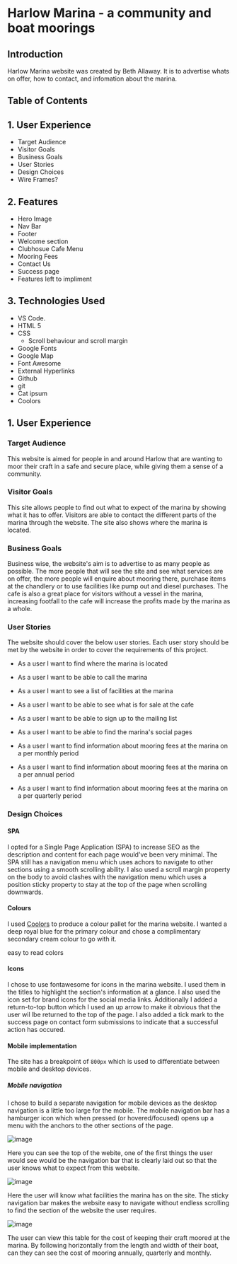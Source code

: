 # Harlow Marina - a community and boat moorings

## Introduction 
Harlow Marina website was created by Beth Allaway. It is to advertise whats on offer, how to contact, and infomation about the marina.

<!-- https://amiresponsive.co.uk/ -->

## Table of Contents

## 1. User Experience
- Target Audience 
- Visitor Goals
- Business Goals
- User Stories
- Design Choices
- Wire Frames?

## 2. Features
- Hero Image
- Nav Bar
- Footer
- Welcome section
- Clubhosue Cafe Menu
- Mooring Fees
- Contact Us
- Success page
- Features left to impliment

## 3. Technologies Used
- VS Code.
- HTML 5
- CSS
    - Scroll behaviour and scroll margin
- Google Fonts
- Google Map
- Font Awesome
- External Hyperlinks
- Github
- git
- Cat ipsum
- Coolors

<!-- and so on... -->

## 1. User Experience 

### Target Audience
This website is aimed for people in and around Harlow that are wanting to moor their craft in a safe and secure place, while giving them a sense of a community.

### Visitor Goals
This site allows people to find out what to expect of the marina by showing what it has to offer.
Visitors are able to contact the different parts of the marina through the website. The site also shows where the marina is located.

### Business Goals
Business wise, the website's aim is to advertise to as many people as possible.
The more people that will see the site and see what services are on offer, the more people will enquire about mooring there, purchase items at the chandlery or to use facilities like pump out and diesel purchases. The cafe is also a great place for visitors without a vessel in the marina, increasing footfall to the cafe will increase the profits made by the marina as a whole.

### User Stories
The website should cover the below user stories. Each user story should be met by the website in order to cover the requirements of this project.

- As a user I want to find where the marina is located

- As a user I want to be able to call the marina 

- As a user I want to see a list of facilities at the marina 

- As a user I want to be able to see what is for sale at the cafe

- As a user I want to be able to sign up to the mailing list

- As a user I want to be able to find the marina's social pages

- As a user I want to find information about mooring fees at the marina on a per monthly period

- As a user I want to find information about mooring fees at the marina on a per annual period

- As a user I want to find information about mooring fees at the marina on a per quarterly period

### Design Choices

#### SPA

I opted for a Single Page Application (SPA) to increase SEO as the description and content for each page would've been very minimal. The SPA still has a navigation menu which uses achors to navigate to other sections using a smooth scrolling ability. I also used a scroll margin property on the body to avoid clashes with the navigation menu which uses a position sticky property to stay at the top of the page when scrolling downwards.

#### Colours

I used [Coolors](https://coolors.co) to produce a colour pallet for the marina website. I wanted a deep royal blue for the primary colour and chose a complimentary secondary cream colour to go with it.

easy to read colors

#### Icons

I chose to use fontawesome for icons in the marina website. I used them in the titles to highlight the section's information at a glance. I also used the icon set for brand icons for the social media links. Additionally I added a return-to-top button which I used an up arrow to make it obvious that the user wil lbe returned to the top of the page.
I also added a tick mark to the success page on contact form submissions to indicate that a successful action has occured.

#### Mobile implementation

The site has a breakpoint of `800px` which is used to differentiate between mobile and desktop devices.

##### Mobile navigation

I chose to build a separate navigation for mobile devices as the desktop navigation is a little too large for the mobile. The mobile navigation bar has a hamburger icon which when pressed (or hovered/focused) opens up a menu with the anchors to the other sections of the page.


![image](/Users/bethallaway/code/project-one-harlow-marina/assets/images/print-screen-one.png)

Here you can see the top of the webite, one of the first things the user would see would be the navigation bar that is clearly laid out so that the user knows what to expect from this website.


![image](/Users/bethallaway/code/project-one-harlow-marina/assets/images/facilities-print-screen.png)

Here the user will know what facilities the marina has on the site.
The sticky navigation bar makes the website easy to navigate without endless scrolling to find the section of the website the user requires.

![image](/Users/bethallaway/code/project-one-harlow-marina/assets/images/table-print-screen.png)

The user can view this table for the cost of keeping their craft moored at the marina. By following horizontally from the length and width of their boat, can they can see the cost of mooring annually, quarterly and monthly. 
